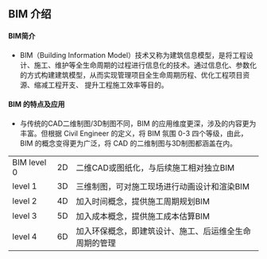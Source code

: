 ## BIM 介绍
#### BIM简介
- BIM（Building Information Model）技术又称为建筑信息模型，是将工程设计、施工、维护等全生命周期的过程进行信息化的技术。通过信息化、参数化的方式构建建筑模型，从而实现管理项目全生命周期历程、优化工程项目资源、缩减工程开支、 提升工程施工效率等目的。

#### BIM 的特点及应用
- 与传统的CAD二维制图/3D制图不同，BIM 的应用维度更深，涉及的内容更为丰富。但根据 Civil Engineer 的定义，将 BIM 氛围 0-3 四个等级，由此，BIM 的概念变得更为广泛，将 CAD 的二维制图与3D制图都涵盖在内。
<table>
	<tr>
		<td>BIM level 0</td>
		<td>2D</td>
		<td>二维CAD或图纸化，与后续施工相对独立BIM </td>
	</tr>
	<tr>
		<td>level 1</td>
		<td>3D</td>
		<td>三维制图，可对施工现场进行动画设计和渲染BIM</td> 
	</tr>
	<tr>
		<td>level 2</td>
		<td>4D</td>
		<td>加入时间概念，提供施工周期规划BIM </td>
	</tr>
	<tr>
		<td>level 3</td>
		<td>5D</td>
		<td>加入成本概念，提供施工成本估算BIM </td>
	</tr>
	<tr>
		<td>level 4</td>
		<td>6D</td>
		<td>加入环保概念，即建筑设计、施工、后运维全生命周期的管理</td>
	</tr>